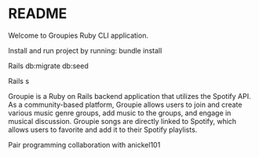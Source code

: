# README

Welcome to Groupies Ruby CLI application. 

Install and run project by running:
bundle install

Rails db:migrate db:seed

Rails s

Groupie is a Ruby on Rails backend application that utilizes the Spotify API. As a community-based platform, Groupie allows users to join and create various music genre groups, add music to the groups, and engage in musical discussion. Groupie songs are directly linked to Spotify, which allows users to favorite and add it to their Spotify playlists.

Pair programming collaboration with anickel101
